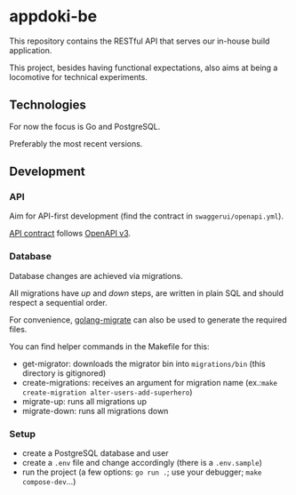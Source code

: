 # appdoki-be

This repository contains the RESTful API that serves our in-house build application.

This project, besides having functional expectations, also aims at being a locomotive for technical experiments.

## Technologies

For now the focus is Go and PostgreSQL.

Preferably the most recent versions.

## Development

### API

Aim for API-first development (find the contract in `swaggerui/openapi.yml`).

[API contract](swaggerui/openapi.yml) follows [OpenAPI v3](https://swagger.io/docs/specification/about/).

### Database

Database changes are achieved via migrations.

All migrations have _up_ and _down_ steps, are written in plain SQL and should respect a sequential order.

For convenience, [golang-migrate](https://github.com/golang-migrate/migrate) can also be used to generate the required files.

You can find helper commands in the Makefile for this:
- get-migrator: downloads the migrator bin into `migrations/bin` (this directory is gitignored)
- create-migrations: receives an argument for migration name (ex.:`make create-migration alter-users-add-superhero`)
- migrate-up: runs all migrations up
- migrate-down: runs all migrations down

### Setup

- create a PostgreSQL database and user
- create a `.env` file and change accordingly (there is a `.env.sample`)
- run the project (a few options: `go run .`; use your debugger; `make compose-dev`...)